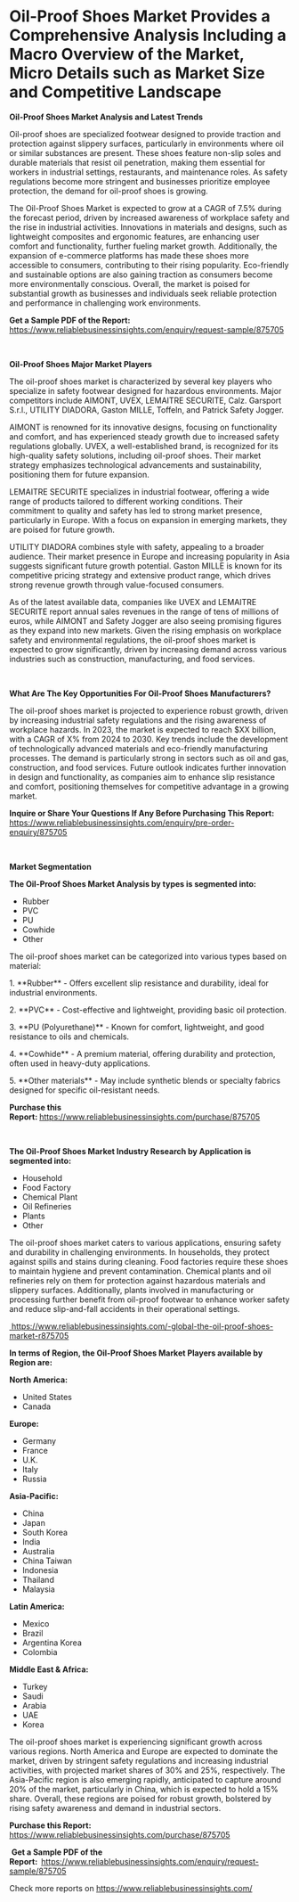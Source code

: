 <p><h1>Oil-Proof Shoes Market Provides a Comprehensive Analysis Including a Macro Overview of the Market, Micro Details such as Market Size and Competitive Landscape</h1></p><p><strong>Oil-Proof Shoes Market Analysis and Latest Trends</strong></p>
<p><p>Oil-proof shoes are specialized footwear designed to provide traction and protection against slippery surfaces, particularly in environments where oil or similar substances are present. These shoes feature non-slip soles and durable materials that resist oil penetration, making them essential for workers in industrial settings, restaurants, and maintenance roles. As safety regulations become more stringent and businesses prioritize employee protection, the demand for oil-proof shoes is growing.</p><p>The Oil-Proof Shoes Market is expected to grow at a CAGR of 7.5% during the forecast period, driven by increased awareness of workplace safety and the rise in industrial activities. Innovations in materials and designs, such as lightweight composites and ergonomic features, are enhancing user comfort and functionality, further fueling market growth. Additionally, the expansion of e-commerce platforms has made these shoes more accessible to consumers, contributing to their rising popularity. Eco-friendly and sustainable options are also gaining traction as consumers become more environmentally conscious. Overall, the market is poised for substantial growth as businesses and individuals seek reliable protection and performance in challenging work environments.</p></p>
<p><strong>Get a Sample PDF of the Report:&nbsp;</strong> <a href="https://www.reliablebusinessinsights.com/enquiry/request-sample/875705?utm_campaign=2306&utm_medium=2&utm_source=Github&utm_content=ia&utm_term=21032025&utm_id=oil-proof-shoes">https://www.reliablebusinessinsights.com/enquiry/request-sample/875705</a></p>
<p>&nbsp;</p>
<p><strong>Oil-Proof Shoes Major Market Players</strong></p>
<p><p>The oil-proof shoes market is characterized by several key players who specialize in safety footwear designed for hazardous environments. Major competitors include AIMONT, UVEX, LEMAITRE SECURITE, Calz. Garsport S.r.l., UTILITY DIADORA, Gaston MILLE, Toffeln, and Patrick Safety Jogger. </p><p>AIMONT is renowned for its innovative designs, focusing on functionality and comfort, and has experienced steady growth due to increased safety regulations globally. UVEX, a well-established brand, is recognized for its high-quality safety solutions, including oil-proof shoes. Their market strategy emphasizes technological advancements and sustainability, positioning them for future expansion.</p><p>LEMAITRE SECURITE specializes in industrial footwear, offering a wide range of products tailored to different working conditions. Their commitment to quality and safety has led to strong market presence, particularly in Europe. With a focus on expansion in emerging markets, they are poised for future growth.</p><p>UTILITY DIADORA combines style with safety, appealing to a broader audience. Their market presence in Europe and increasing popularity in Asia suggests significant future growth potential. Gaston MILLE is known for its competitive pricing strategy and extensive product range, which drives strong revenue growth through value-focused consumers.</p><p>As of the latest available data, companies like UVEX and LEMAITRE SECURITE report annual sales revenues in the range of tens of millions of euros, while AIMONT and Safety Jogger are also seeing promising figures as they expand into new markets. Given the rising emphasis on workplace safety and environmental regulations, the oil-proof shoes market is expected to grow significantly, driven by increasing demand across various industries such as construction, manufacturing, and food services.</p></p>
<p>&nbsp;</p>
<p><strong>What Are The Key Opportunities For Oil-Proof Shoes Manufacturers?</strong></p>
<p><p>The oil-proof shoes market is projected to experience robust growth, driven by increasing industrial safety regulations and the rising awareness of workplace hazards. In 2023, the market is expected to reach $XX billion, with a CAGR of X% from 2024 to 2030. Key trends include the development of technologically advanced materials and eco-friendly manufacturing processes. The demand is particularly strong in sectors such as oil and gas, construction, and food services. Future outlook indicates further innovation in design and functionality, as companies aim to enhance slip resistance and comfort, positioning themselves for competitive advantage in a growing market.</p></p>
<p><strong>Inquire or Share Your Questions If Any Before Purchasing This Report:</strong> <a href="https://www.reliablebusinessinsights.com/enquiry/pre-order-enquiry/875705?utm_campaign=2306&utm_medium=2&utm_source=Github&utm_content=ia&utm_term=21032025&utm_id=oil-proof-shoes">https://www.reliablebusinessinsights.com/enquiry/pre-order-enquiry/875705</a></p>
<p>&nbsp;</p>
<p><strong>Market Segmentation</strong></p>
<p><strong>The Oil-Proof Shoes Market Analysis by types is segmented into:</strong></p>
<p><ul><li>Rubber</li><li>PVC</li><li>PU</li><li>Cowhide</li><li>Other</li></ul></p>
<p><p>The oil-proof shoes market can be categorized into various types based on material: </p><p>1. **Rubber** - Offers excellent slip resistance and durability, ideal for industrial environments.</p><p>2. **PVC** - Cost-effective and lightweight, providing basic oil protection.</p><p>3. **PU (Polyurethane)** - Known for comfort, lightweight, and good resistance to oils and chemicals.</p><p>4. **Cowhide** - A premium material, offering durability and protection, often used in heavy-duty applications.</p><p>5. **Other materials** - May include synthetic blends or specialty fabrics designed for specific oil-resistant needs.</p></p>
<p><strong>Purchase this Report:&nbsp;</strong><a href="https://www.reliablebusinessinsights.com/purchase/875705?utm_campaign=2306&utm_medium=2&utm_source=Github&utm_content=ia&utm_term=21032025&utm_id=oil-proof-shoes">https://www.reliablebusinessinsights.com/purchase/875705</a></p>
<p>&nbsp;</p>
<p><strong>The Oil-Proof Shoes Market Industry Research by Application is segmented into:</strong></p>
<p><ul><li>Household</li><li>Food Factory</li><li>Chemical Plant</li><li>Oil Refineries</li><li>Plants</li><li>Other</li></ul></p>
<p><p>The oil-proof shoes market caters to various applications, ensuring safety and durability in challenging environments. In households, they protect against spills and stains during cleaning. Food factories require these shoes to maintain hygiene and prevent contamination. Chemical plants and oil refineries rely on them for protection against hazardous materials and slippery surfaces. Additionally, plants involved in manufacturing or processing further benefit from oil-proof footwear to enhance worker safety and reduce slip-and-fall accidents in their operational settings.</p></p>
<p><a href="https://www.reliablebusinessinsights.com/-global-the-oil-proof-shoes-market-r875705?utm_campaign=2306&utm_medium=2&utm_source=Github&utm_content=ia&utm_term=21032025&utm_id=oil-proof-shoes">&nbsp;https://www.reliablebusinessinsights.com/-global-the-oil-proof-shoes-market-r875705</a></p>
<p><strong>In terms of Region, the Oil-Proof Shoes Market Players available by Region are:</strong></p>
<p>
    <p> <strong> North America: </strong>
        <ul>
            <li>United States</li>
            <li>Canada</li>
        </ul>
        </p> 
    <p> <strong> Europe: </strong>
        <ul>
            <li>Germany</li>
            <li>France</li>
            <li>U.K.</li>
            <li>Italy</li>
            <li>Russia</li>
        </ul>
        </p> 
    <p> <strong> Asia-Pacific: </strong>
        <ul>
            <li>China</li>
            <li>Japan</li>
            <li>South Korea</li>
            <li>India</li>
            <li>Australia</li>
            <li>China Taiwan</li>
            <li>Indonesia</li>
            <li>Thailand</li>
            <li>Malaysia</li>
        </ul>
        </p> 
    <p> <strong> Latin America: </strong>
        <ul>
            <li>Mexico</li>
            <li>Brazil</li>
            <li>Argentina Korea</li>
            <li>Colombia</li>
        </ul>
        </p> 
    <p> <strong> Middle East & Africa: </strong>
        <ul>
            <li>Turkey</li>
            <li>Saudi</li>
            <li>Arabia</li>
            <li>UAE</li>
            <li>Korea</li>
        </ul>
    </p>
    </p>
<p><p>The oil-proof shoes market is experiencing significant growth across various regions. North America and Europe are expected to dominate the market, driven by stringent safety regulations and increasing industrial activities, with projected market shares of 30% and 25%, respectively. The Asia-Pacific region is also emerging rapidly, anticipated to capture around 20% of the market, particularly in China, which is expected to hold a 15% share. Overall, these regions are poised for robust growth, bolstered by rising safety awareness and demand in industrial sectors.</p></p>
<p><strong>Purchase this Report: </strong><a href="https://www.reliablebusinessinsights.com/purchase/875705?utm_campaign=2306&utm_medium=2&utm_source=Github&utm_content=ia&utm_term=21032025&utm_id=oil-proof-shoes">https://www.reliablebusinessinsights.com/purchase/875705</a></p>
<p>&nbsp;<strong>Get a Sample PDF of the Report:&nbsp;&nbsp;</strong><a href="https://www.reliablebusinessinsights.com/enquiry/request-sample/875705?utm_campaign=2306&utm_medium=2&utm_source=Github&utm_content=ia&utm_term=21032025&utm_id=oil-proof-shoes">https://www.reliablebusinessinsights.com/enquiry/request-sample/875705</a></p>
<p><strong></strong></p>
<p>Check more reports on <a href="https://www.reliablebusinessinsights.com/?utm_campaign=2306&utm_medium=2&utm_source=Github&utm_content=ia&utm_term=21032025&utm_id=oil-proof-shoes">https://www.reliablebusinessinsights.com/</a></p>